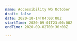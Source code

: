 ```yaml
---
name: Accessibility WG October
draft: false
date: 2020-10-14T04:00:00Z
startTime: 2020-09-01T23:00:00Z
endTime: 2020-09-02T00:30:00Z

---
```


